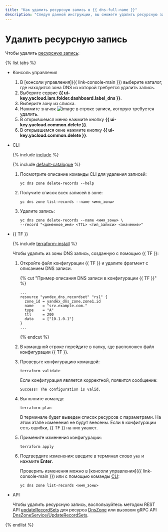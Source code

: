 ```yaml
---
title: "Как удалить ресурсную запись в {{ dns-full-name }}"
description: "Следуя данной инструкции, вы сможете удалить ресурсную запись." 
---
```


# Удалить ресурсную запись

Чтобы удалить [ресурсную запись](../concepts/resource-record.md):

{% list tabs %}

- Консоль управления

  1. В [консоли управления]({{ link-console-main }}) выберите каталог, где находится зона DNS из которой требуется удалить запись.
  1. Выберите сервис **{{ ui-key.yacloud.iam.folder.dashboard.label_dns }}**.
  1. Выберите зону из списка.
  1. Нажмите значок ![image](../../_assets/options.svg) в строке записи, которую требуется удалить.
  1. В открывшемся меню нажмите кнопку **{{ ui-key.yacloud.common.delete }}**.
  1. В открывшемся окне нажмите кнопку **{{ ui-key.yacloud.common.delete }}**.

- CLI

  {% include [include](../../_includes/cli-install.md) %}

  {% include [default-catalogue](../../_includes/default-catalogue.md) %}

  1. Посмотрите описание команды CLI для удаления записей:

      ```
      yc dns zone delete-records --help
      ```
  1. Получите список всех записей в зоне:

      ```
      yc dns zone list-records --name <имя_зоны>
      ```
  1. Удалите запись:

     ```
     yc dns zone delete-records --name <имя_зоны> \
     --record "<доменное_имя> <TTL> <тип_записи> <значение>"
     ```

- {{ TF }}

  {% include [terraform-install](../../_includes/terraform-install.md) %}

  Чтобы удалить из зоны DNS запись, созданную с помощью {{ TF }}:

  1. Откройте файл конфигурации {{ TF }} и удалите фрагмент с описанием DNS записи.
     
     {% cut "Пример описания DNS записи в конфигурации {{ TF }}" %}

     ```hcl
     ...
     resource "yandex_dns_recordset" "rs1" {
       zone_id = yandex_dns_zone.zone1.id
       name    = "srv.example.com."
       type    = "A"
       ttl     = 200
       data    = ["10.1.0.1"]
     }
     ...
     ```

     {% endcut %}


  1. В командной строке перейдите в папку, где расположен файл конфигурации {{ TF }}.

  1. Проверьте конфигурацию командой:
     ```
     terraform validate
     ```
     
     Если конфигурация является корректной, появится сообщение:
     
     ```
     Success! The configuration is valid.
     ```

  1. Выполните команду:
     ```
     terraform plan
     ```
  
     В терминале будет выведен список ресурсов с параметрами. На этом этапе изменения не будут внесены. Если в конфигурации есть ошибки, {{ TF }} на них укажет.

  1. Примените изменения конфигурации:
     ```
     terraform apply
     ```
     
  1. Подтвердите изменения: введите в терминал слово `yes` и нажмите **Enter**.

     Проверить изменения можно в [консоли управления]({{ link-console-main }}) или с помощью команды [CLI](../../cli/quickstart.md):

     ```
     yc dns zone list-records <имя_зоны>
     ```

- API

  Чтобы удалить ресурсную запись, воспользуйтесь методом REST API [updateRecordSets](../api-ref/DnsZone/updateRecordSets.md) для ресурса [DnsZone](../api-ref/DnsZone/index.md) или вызовом gRPC API [DnsZoneService/UpdateRecordSets](../api-ref/grpc/dns_zone_service.md#UpdateRecordSets).

{% endlist %}
